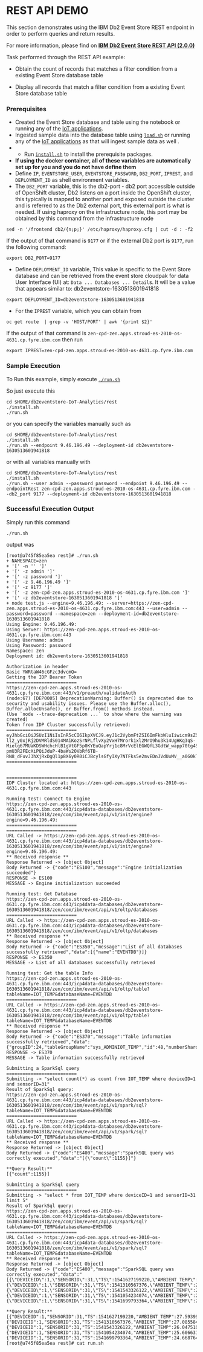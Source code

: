 # REST API DEMO

This section demonstrates using the IBM Db2 Event Store REST endpoint in order to perform queries and return results.

For more information, please find on [**IBM Db2 Event Store REST API (2.0.0)**](https://www.ibm.com/docs/en/db2-event-store/2.0.0?topic=store-rest-api)

Task performed through the REST API example:

- Obtain the count of records that matches a filter condition from a existing Event Store database table

- Display all records that match a filter condition from a existing Event Store database table

### Prerequisites
- Created the Event Store database and table using the notebook or running any of the [IoT applications](https://github.com/IBMProjectEventStore/db2eventstore-IoT-Analytics/tree/master/AdvancedApplications).
- Ingested sample data into the database table using [`load.sh`](../data/load.sh) or running any of the [IoT applications](https://github.com/IBMProjectEventStore/db2eventstore-IoT-Analytics/tree/master/AdvancedApplications) as that will ingest sample data as well .
- - Run [`install.sh`](install.sh) to install the prerequisite packages.
- **If using the docker container, all of these variables are automatically set up for you and you do not have define them**
- Define `IP`, `EVENTSTORE_USER`, `EVENTSTORE_PASSWORD`, `DB2_PORT`, `IPREST`, and `DEPLOYMENT_ID` as shell environment variables.
- The `DB2_PORT` variable, this is the db2-port - db2 port accessible outside of OpenShift cluster, Db2 listens on a port inside the OpenShift cluster, this typically is mapped to another port and exposed outside the cluster and is referred  to as the Db2 external port, this external port is what is needed.  If using haproxy on the infrastructure node, this port may be obtained by this command from the infrastructure node
```
sed -n '/frontend db2/{n;p;}' /etc/haproxy/haproxy.cfg | cut -d : -f2
```
If the output of that command is `9177` or if the external Db2 port is `9177`, run the following command:
```
export DB2_PORT=9177
```
- Define `DEPLOYMENT_ID` variable,  This value is specific to the Event Store database and can be retrieved from the event store cloudpak for data User Interface (UI) at: `Data ... Databases ... Detail`s. It will be a value that appears similar to: db2eventstore-1630513601941818
```
export DEPLOYMENT_ID=db2eventstore-1630513601941818

```

- For the `IPREST` variable, which you can obtain from
```
oc get route  | grep -v 'HOST/PORT' | awk '{print $2}'
```
If the output of that command is `zen-cpd-zen.apps.stroud-es-2010-os-4631.cp.fyre.ibm.com` then run
```
export IPREST=zen-cpd-zen.apps.stroud-es-2010-os-4631.cp.fyre.ibm.com
```

### Sample Execution

To Run this example, simply execute [`./run.sh`](run.sh)

So just execute this
```
cd $HOME/db2eventstore-IoT-Analytics/rest
./install.sh
./run.sh
```
or you can specify the variables manually such as 
```
cd $HOME/db2eventstore-IoT-Analytics/rest
./install.sh
./run.sh --endpoint 9.46.196.49 --deployment-id db2eventstore-1630513601941818
```
or with all variables manually with
```
cd $HOME/db2eventstore-IoT-Analytics/rest
./install.sh
./run.sh --user admin --password password --endpoint 9.46.196.49 --endpointRest zen-cpd-zen.apps.stroud-es-2010-os-4631.cp.fyre.ibm.com --db2_port 9177 --deployment-id db2eventstore-1630513601941818
```


### Successful Execution Output
Simply run this command
```
./run.sh
```
output was 

```
[root@a745f85ea5ea rest]# ./run.sh
+ NAMESPACE=zen
+ '[' -n '' ']'
+ '[' -z admin ']'
+ '[' -z password ']'
+ '[' -z 9.46.196.49 ']'
+ '[' -z 9177 ']'
+ '[' -z zen-cpd-zen.apps.stroud-es-2010-os-4631.cp.fyre.ibm.com ']'
+ '[' -z db2eventstore-1630513601941818 ']'
+ node test.js --engine=9.46.196.49: --server=https://zen-cpd-zen.apps.stroud-es-2010-os-4631.cp.fyre.ibm.com:443 --user=admin --password=password --namespace=zen --deployment-id=db2eventstore-1630513601941818
Using Engine: 9.46.196.49:
Using Server: https://zen-cpd-zen.apps.stroud-es-2010-os-4631.cp.fyre.ibm.com:443
Using Username: admin
Using Password: password
Namespace: zen
Deployment id: db2eventstore-1630513601941818

Authorization in header
Basic YWRtaW46cGFzc3dvcmQ=
Getting the IDP Bearer Token
==========================
https://zen-cpd-zen.apps.stroud-es-2010-os-4631.cp.fyre.ibm.com:443/v1/preauth/validateAuth
(node:67) [DEP0005] DeprecationWarning: Buffer() is deprecated due to security and usability issues. Please use the Buffer.alloc(), Buffer.allocUnsafe(), or Buffer.from() methods instead.
(Use `node --trace-deprecation ...` to show where the warning was created)
Token from IDP Cluster successfully retrieved:
==========================
eyJhbGciOiJSUzI1NiIsInR5cCI6IkpXVCJ9.eyJ1c2VybmFtZSI6ImFkbWluIiwicm9sZSI6IkFkbWluIiwicGVybWlzc2lvbnMiOlsiYWRtaW5pc3RyYXRvciIsImNhbl9wcm92aXNpb24iXSwiZ3JvdXBzIjpbMTAwMDBdLCJzdWIiOiJhZG1pbiIsImlzcyI6IktOT1hTU08iLCJhdWQiOiJEU1giLCJ1aWQiOiIxMDAwMzMwOTk5IiwiYXV0aGVudGljYXRvciI6ImRlZmF1bHQiLCJpYXQiOjE2MzEwNjI5MzksImV4cCI6MTYzMTEwNjEwM30.IQ2I7BGQt_IyIJOE_qyrtXN5JLrt-ll2_y0xjRj2DVMRldS014MAiKozSrNPLflvXy2VxH7Mrork1xl2MrO9hu3k14UgHKq3qS-Mielg67MUaKDSWHchcHlB1gVtGF5p0KYEuQapYrj1c8MrVcElEGWQfL3GdtW_wapp70tg4SBtcYB0HAZfNiguFWdaxm1yPtYJVms9d6F53P-pmU3R2FEcXiPQiJduP-4baWs2OVbRf6TB-RN8_dFuvJ3hXjRxDgQl1p8X6y0R0iCJBcylsGfyIXy7NTFks5e2mvEDnJVdUuMV__a0G0kTZFXaBS9AiIgi8YQXzSbIsut0XS27Rw
==========================


==========================
IDP Cluster located at: https://zen-cpd-zen.apps.stroud-es-2010-os-4631.cp.fyre.ibm.com:443

Running test: Connect to Engine
https://zen-cpd-zen.apps.stroud-es-2010-os-4631.cp.fyre.ibm.com:443/icp4data-databases/db2eventstore-1630513601941818/zen/com/ibm/event/api/v1/init/engine?engine=9.46.196.49:
==========================
==========================
URL Called -> https://zen-cpd-zen.apps.stroud-es-2010-os-4631.cp.fyre.ibm.com:443/icp4data-databases/db2eventstore-1630513601941818/zen/com/ibm/event/api/v1/init/engine?engine=9.46.196.49:
** Received response **
Response Returned -> [object Object]
Body Returned -> {"code":"ES100","message":"Engine initialization succeeded"}
RESPONSE -> ES100
MESSAGE -> Engine initialization succeeded

Running test: Get Database
https://zen-cpd-zen.apps.stroud-es-2010-os-4631.cp.fyre.ibm.com:443/icp4data-databases/db2eventstore-1630513601941818/zen/com/ibm/event/api/v1/oltp/databases
==========================
URL Called -> https://zen-cpd-zen.apps.stroud-es-2010-os-4631.cp.fyre.ibm.com:443/icp4data-databases/db2eventstore-1630513601941818/zen/com/ibm/event/api/v1/oltp/databases
** Received response **
Response Returned -> [object Object]
Body Returned -> {"code":"ES350","message":"List of all databases successfully retrieved","data":[{"name":"EVENTDB"}]}
RESPONSE -> ES350
MESSAGE -> List of all databases successfully retrieved

Running test: Get the table Info
https://zen-cpd-zen.apps.stroud-es-2010-os-4631.cp.fyre.ibm.com:443/icp4data-databases/db2eventstore-1630513601941818/zen/com/ibm/event/api/v1/oltp/table?tableName=IOT_TEMP&databaseName=EVENTDB
==========================
URL Called -> https://zen-cpd-zen.apps.stroud-es-2010-os-4631.cp.fyre.ibm.com:443/icp4data-databases/db2eventstore-1630513601941818/zen/com/ibm/event/api/v1/oltp/table?tableName=IOT_TEMP&databaseName=EVENTDB
** Received response **
Response Returned -> [object Object]
Body Returned -> {"code":"ES370","message":"Table information successfully retrieved","data":{"groupID":24,"tableGroupName":"sys_ADMINIOT_TEMP","id":48,"numberShards":36}}
RESPONSE -> ES370
MESSAGE -> Table information successfully retrieved

Submitting a SparkSql query
==========================
Submitting -> "select count(*) as count from IOT_TEMP where deviceID=1 and sensorID=31"
Result of SparkSql query:
https://zen-cpd-zen.apps.stroud-es-2010-os-4631.cp.fyre.ibm.com:443/icp4data-databases/db2eventstore-1630513601941818/zen/com/ibm/event/api/v1/spark/sql?tableName=IOT_TEMP&databaseName=EVENTDB
==========================
URL Called -> https://zen-cpd-zen.apps.stroud-es-2010-os-4631.cp.fyre.ibm.com:443/icp4data-databases/db2eventstore-1630513601941818/zen/com/ibm/event/api/v1/spark/sql?tableName=IOT_TEMP&databaseName=EVENTDB
** Received response **
Response Returned -> [object Object]
Body Returned -> {"code":"ES400","message":"SparkSQL query was correctly executed","data":"[{\"count\":1155}]"}

**Query Result:**
[{"count":1155}]

Submitting a SparkSql query
==========================
Submitting -> "select * from IOT_TEMP where deviceID=1 and sensorID=31 limit 5"
Result of SparkSql query:
https://zen-cpd-zen.apps.stroud-es-2010-os-4631.cp.fyre.ibm.com:443/icp4data-databases/db2eventstore-1630513601941818/zen/com/ibm/event/api/v1/spark/sql?tableName=IOT_TEMP&databaseName=EVENTDB
==========================
URL Called -> https://zen-cpd-zen.apps.stroud-es-2010-os-4631.cp.fyre.ibm.com:443/icp4data-databases/db2eventstore-1630513601941818/zen/com/ibm/event/api/v1/spark/sql?tableName=IOT_TEMP&databaseName=EVENTDB
** Received response **
Response Returned -> [object Object]
Body Returned -> {"code":"ES400","message":"SparkSQL query was correctly executed","data":"[{\"DEVICEID\":1,\"SENSORID\":31,\"TS\":1541627199220,\"AMBIENT_TEMP\":27.593995991939863,\"POWER\":6.921405275716975,\"TEMPERATURE\":44.1656966644114},{\"DEVICEID\":1,\"SENSORID\":31,\"TS\":1541310567376,\"AMBIENT_TEMP\":27.08558496190764,\"POWER\":13.62873063735008,\"TEMPERATURE\":50.3360236897283},{\"DEVICEID\":1,\"SENSORID\":31,\"TS\":1541543326122,\"AMBIENT_TEMP\":26.047510749164648,\"POWER\":12.6674332022278,\"TEMPERATURE\":47.016434953018525},{\"DEVICEID\":1,\"SENSORID\":31,\"TS\":1541054234074,\"AMBIENT_TEMP\":25.60663139977397,\"POWER\":14.718642454235619,\"TEMPERATURE\":47.998245262863314},{\"DEVICEID\":1,\"SENSORID\":31,\"TS\":1541699793364,\"AMBIENT_TEMP\":24.66876440073116,\"POWER\":12.570519460858517,\"TEMPERATURE\":43.262131448398314}]"}

**Query Result:**
[{"DEVICEID":1,"SENSORID":31,"TS":1541627199220,"AMBIENT_TEMP":27.593995991939863,"POWER":6.921405275716975,"TEMPERATURE":44.1656966644114},{"DEVICEID":1,"SENSORID":31,"TS":1541310567376,"AMBIENT_TEMP":27.08558496190764,"POWER":13.62873063735008,"TEMPERATURE":50.3360236897283},{"DEVICEID":1,"SENSORID":31,"TS":1541543326122,"AMBIENT_TEMP":26.047510749164648,"POWER":12.6674332022278,"TEMPERATURE":47.016434953018525},{"DEVICEID":1,"SENSORID":31,"TS":1541054234074,"AMBIENT_TEMP":25.60663139977397,"POWER":14.718642454235619,"TEMPERATURE":47.998245262863314},{"DEVICEID":1,"SENSORID":31,"TS":1541699793364,"AMBIENT_TEMP":24.66876440073116,"POWER":12.570519460858517,"TEMPERATURE":43.262131448398314}]
[root@a745f85ea5ea rest]# cat run.sh

```
